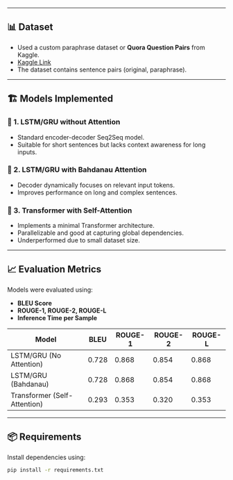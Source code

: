 
---

## 📊 Dataset

- Used a custom paraphrase dataset or **Quora Question Pairs** from Kaggle.
- [Kaggle Link](https://www.kaggle.com/competitions/quora-question-pairs/data)
- The dataset contains sentence pairs (original, paraphrase).

---

## 🏗️ Models Implemented

### 🔹 1. LSTM/GRU without Attention
- Standard encoder-decoder Seq2Seq model.
- Suitable for short sentences but lacks context awareness for long inputs.

### 🔹 2. LSTM/GRU with Bahdanau Attention
- Decoder dynamically focuses on relevant input tokens.
- Improves performance on long and complex sentences.

### 🔹 3. Transformer with Self-Attention
- Implements a minimal Transformer architecture.
- Parallelizable and good at capturing global dependencies.
- Underperformed due to small dataset size.

---

## 📈 Evaluation Metrics

Models were evaluated using:
- **BLEU Score**
- **ROUGE-1, ROUGE-2, ROUGE-L**
- **Inference Time per Sample**

| Model                     | BLEU    | ROUGE-1 | ROUGE-2 | ROUGE-L |
|--------------------------|---------|---------|---------|---------|
| LSTM/GRU (No Attention)   | 0.728   | 0.868   | 0.854   | 0.868   |
| LSTM/GRU (Bahdanau)       | 0.728   | 0.868   | 0.854   | 0.868   |
| Transformer (Self-Attention) | 0.293 | 0.353   | 0.320   | 0.353   |

---

## 📦 Requirements

Install dependencies using:

```bash
pip install -r requirements.txt

